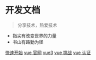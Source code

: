 # 开发文档

> 分享技术，热爱技术

- 指尖有改变世界的力量
- 书山有路勤为径

[快速开始](README.md)
[vue 官网](https://cn.vuejs.org)
[vue3](https://vue3js.cn)
[vue 挑战](https://cn-vuejs-challenges.netlify.app)
[vue 认证](https://certificates.dev/vuejs)
